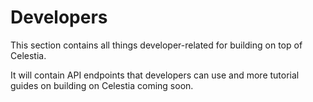 # Developers

This section contains all things developer-related for building on top of Celestia.

It will contain API endpoints that developers can use and more tutorial guides on building on Celestia coming soon.
